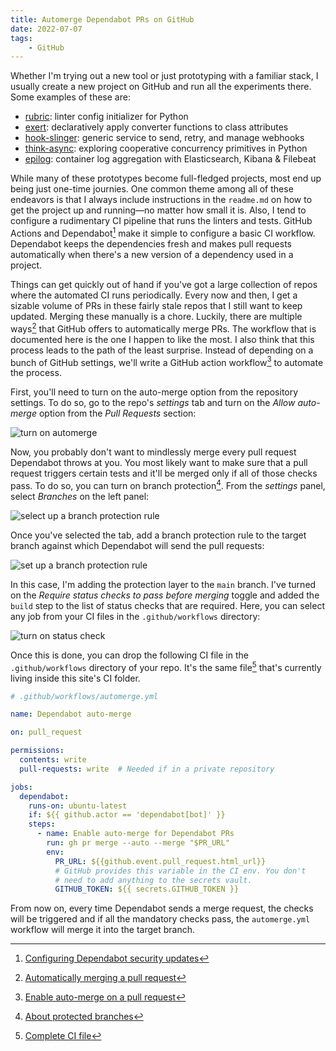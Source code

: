 ```yaml
---
title: Automerge Dependabot PRs on GitHub
date: 2022-07-07
tags:
    - GitHub
---
```


Whether I'm trying out a new tool or just prototyping with a familiar stack, I usually
create a new project on GitHub and run all the experiments there. Some examples of these
are:

-   [rubric]: linter config initializer for Python
-   [exert]: declaratively apply converter functions to class attributes
-   [hook-slinger]: generic service to send, retry, and manage webhooks
-   [think-async]: exploring cooperative concurrency primitives in Python
-   [epilog]: container log aggregation with Elasticsearch, Kibana & Filebeat

While many of these prototypes become full-fledged projects, most end up being just one-time
journies. One common theme among all of these endeavors is that I always include
instructions in the `readme.md` on how to get the project up and running—no matter how small
it is. Also, I tend to configure a rudimentary CI pipeline that runs the linters and tests.
GitHub Actions and Dependabot[^1] make it simple to configure a basic CI workflow.
Dependabot keeps the dependencies fresh and makes pull requests automatically when there's a
new version of a dependency used in a project.

Things can get quickly out of hand if you've got a large collection of repos where the
automated CI runs periodically. Every now and then, I get a sizable volume of PRs in these
fairly stale repos that I still want to keep updated. Merging these manually is a chore.
Luckily, there are multiple ways[^2] that GitHub offers to automatically merge PRs. The
workflow that is documented here is the one I happen to like the most. I also think that
this process leads to the path of the least surprise. Instead of depending on a bunch of
GitHub settings, we'll write a GitHub action workflow[^3] to automate the process.

First, you'll need to turn on the auto-merge option from the repository settings. To do so,
go to the repo's _settings_ tab and turn on the _Allow auto-merge_ option from the _Pull
Requests_ section:

![turn on automerge][image_1]

Now, you probably don't want to mindlessly merge every pull request Dependabot throws at
you. You most likely want to make sure that a pull request triggers certain tests and it'll
be merged only if all of those checks pass. To do so, you can turn on branch protection[^4].
From the _settings_ panel, select _Branches_ on the left panel:

![select up a branch protection rule][image_2]

Once you've selected the tab, add a branch protection rule to the target branch against
which Dependabot will send the pull requests:

![set up a branch protection rule][image_3]

In this case, I'm adding the protection layer to the `main` branch. I've turned on the
_Require status checks to pass before merging_ toggle and added the `build` step to the list
of status checks that are required. Here, you can select any job from your CI files in the
`.github/workflows` directory:

![turn on status check][image_4]

Once this is done, you can drop the following CI file in the `.github/workflows` directory
of your repo. It's the same file[^5] that's currently living inside this site's CI folder.

```yml
# .github/workflows/automerge.yml

name: Dependabot auto-merge

on: pull_request

permissions:
  contents: write
  pull-requests: write  # Needed if in a private repository

jobs:
  dependabot:
    runs-on: ubuntu-latest
    if: ${{ github.actor == 'dependabot[bot]' }}
    steps:
      - name: Enable auto-merge for Dependabot PRs
        run: gh pr merge --auto --merge "$PR_URL"
        env:
          PR_URL: ${{github.event.pull_request.html_url}}
          # GitHub provides this variable in the CI env. You don't
          # need to add anything to the secrets vault.
          GITHUB_TOKEN: ${{ secrets.GITHUB_TOKEN }}
```

From now on, every time Dependabot sends a merge request, the checks will be triggered and
if all the mandatory checks pass, the `automerge.yml` workflow will merge it into the target
branch.

[^1]:
    [Configuring Dependabot security updates](https://docs.github.com/en/code-security/dependabot/dependabot-security-updates/configuring-dependabot-security-updates)

[^2]:
    [Automatically merging a pull request](https://docs.github.com/en/pull-requests/collaborating-with-pull-requests/incorporating-changes-from-a-pull-request/automatically-merging-a-pull-request)

[^3]:
    [Enable auto-merge on a pull request](https://docs.github.com/en/code-security/dependabot/working-with-dependabot/automating-dependabot-with-github-actions#enable-auto-merge-on-a-pull-request)

[^4]:
    [About protected branches](https://docs.github.com/en/repositories/configuring-branches-and-merges-in-your-repository/defining-the-mergeability-of-pull-requests/about-protected-branches)

[^5]:
    [Complete CI file](https://github.com/rednafi/reflections/blob/master/.github/workflows/automerge.yml)

[rubric]: https://github.com/rednafi/rubric
[exert]: https://github.com/rednafi/exert
[hook-slinger]: https://github.com/rednafi/hook-slinger
[think-async]: https://github.com/rednafi/think-async
[epilog]: https://github.com/rednafi/epilog
[image_1]:
    https://user-images.githubusercontent.com/30027932/178368689-4766f2d3-86ed-4287-b058-6edfeecba66a.png
[image_2]:
    https://user-images.githubusercontent.com/30027932/177646826-f07b6ad0-9df7-42cd-ab70-c74a1ec31059.png
[image_3]:
    https://user-images.githubusercontent.com/30027932/177646967-36ba6b6d-861f-44d6-9a91-b5f5f3a3ce45.png
[image_4]:
    https://user-images.githubusercontent.com/30027932/177647370-012d0162-d80b-4f12-9ac7-b7a6da024735.png
